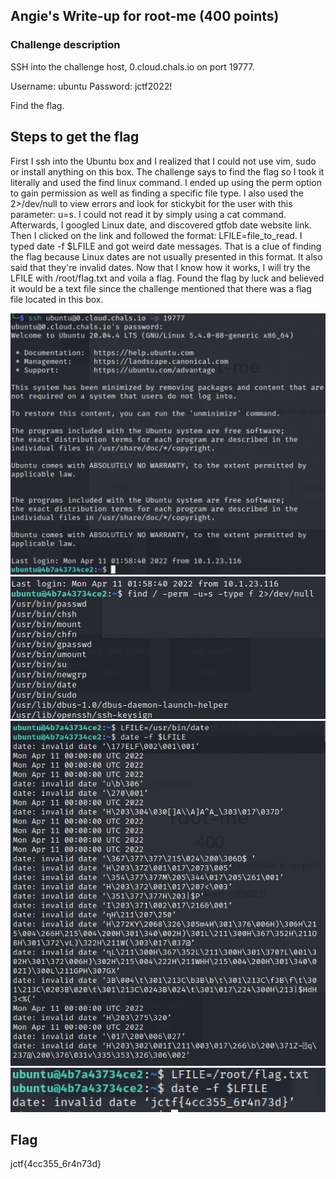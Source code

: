 <h2>Angie's Write-up for root-me (400 points)</h2>

<h3>Challenge description</h3>

<p>SSH into the challenge host, 0.cloud.chals.io on port 19777.
   
   Username: ubuntu 
   Password: jctf2022!
   
   Find the flag.</p>


<h2>Steps to get the flag</h2>
<p>First I ssh into the Ubuntu box and I realized that I could not use vim, sudo or install anything on this box. The challenge says to find the flag so I took it literally and used the find linux command. I ended up using the perm option to gain permission as well as finding a specific file type. I also used the 2>/dev/null to view errors and look for stickybit for the user with this parameter: u=s. I could not read it by simply using a cat command. Afterwards, I googled Linux date, and discovered gtfob date website link. Then I clicked on the link and followed the format: LFILE=file_to_read. I typed date -f $LFILE and got weird date messages. That is a clue of finding the flag because Linux dates are not usually presented in this format. It also said that they're invalid dates. Now that I know how it works, I will try the LFILE with /root/flag.txt and voila a flag. Found the flag by luck and believed it would be a text file since the challenge mentioned that there was a flag file located in this box. </p>

<img width="602" alt="sshlogin" src="https://github.com/angieintech/CTFWriteUps/blob/main/Jersey-CTF/Misc/SSH%20Login.png?raw=true">

<img width="602" alt="findcommand" src="https://github.com/angieintech/CTFWriteUps/blob/main/Jersey-CTF/Misc/find%20command%20linux.png?raw=true">

<img width="602" alt="rootme" src="https://github.com/angieintech/CTFWriteUps/blob/main/Jersey-CTF/Misc/Lfile_date.png?raw=true">

<img width="602" alt="rootflag" src="https://github.com/angieintech/CTFWriteUps/blob/main/Jersey-CTF/Misc/root_flag.png?raw=true">


<h2>Flag</h2>
<p>jctf{4cc355_6r4n73d}</p>
